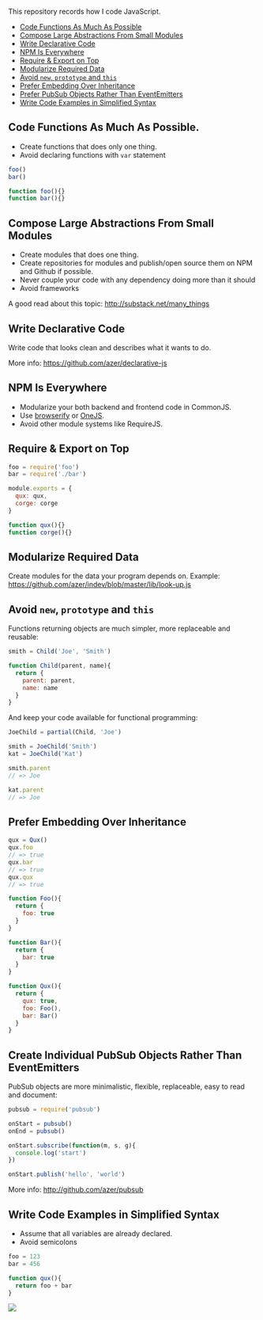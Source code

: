 This repository records how I code JavaScript.

* [Code Functions As Much As Possible](#code-functions-as-much-as-possible)
* [Compose Large Abstractions From Small Modules](#compose-large-abstractions-from-small-modules)
* [Write Declarative Code](#write-declarative-code)
* [NPM Is Everywhere](#npm-everywhere)
* [Require & Export on Top](#require--export-on-top)
* [Modularize Required Data](#modularize-required-data)
* [Avoid `new`, `prototype` and `this`](#avoid-new-prototype-and-this)
* [Prefer Embedding Over Inheritance](#prefer-embedding-over-inheritance)
* [Prefer PubSub Objects Rather Than EventEmitters](#pubsub)
* [Write Code Examples in Simplified Syntax](#write-code-examples-in-simplified-syntax)

## Code Functions As Much As Possible.

* Create functions that does only one thing.
* Avoid declaring functions with `var` statement

```js
foo()
bar()

function foo(){}
function bar(){}
```

## Compose Large Abstractions From Small Modules

* Create modules that does one thing. 
* Create repositories for modules and publish/open source them on NPM and Github if possible.
* Never couple your code with any dependency doing more than it should
* Avoid frameworks

A good read about this topic: http://substack.net/many_things

## Write Declarative Code

Write code that looks clean and describes what it wants to do. 

More info: https://github.com/azer/declarative-js

## NPM Is Everywhere

* Modularize your both backend and frontend code in CommonJS.
* Use [browserify](http://github.com/substack/node-browserify) or [OneJS](http://github.com/azer/onejs).
* Avoid other module systems like RequireJS.

## Require & Export on Top

```js
foo = require('foo')
bar = require('./bar')

module.exports = {
  qux: qux,
  corge: corge
}

function qux(){}
function corge(){}
```

## Modularize Required Data

Create modules for the data your program depends on. 
Example: https://github.com/azer/indev/blob/master/lib/look-up.js

## Avoid `new`, `prototype` and `this`

Functions returning objects are much simpler, more replaceable and reusable:

```js
smith = Child('Joe', 'Smith')

function Child(parent, name){
  return {
    parent: parent,
    name: name
  }
}
```

And keep your code available for functional programming:

```js
JoeChild = partial(Child, 'Joe')

smith = JoeChild('Smith')
kat = JoeChild('Kat')

smith.parent
// => Joe

kat.parent
// => Joe
```

## Prefer Embedding Over Inheritance

```js
qux = Qux()
qux.foo
// => true
qux.bar
// => true
qux.qux
// => true

function Foo(){
  return {
    foo: true
  }  
}

function Bar(){
  return {
    bar: true
  }
}

function Qux(){
  return {
    qux: true,
    foo: Foo(),
    bar: Bar()
  }
}

```

<a name="pubsub"></a>
## Create Individual PubSub Objects Rather Than EventEmitters

PubSub objects are more minimalistic, flexible, replaceable, easy to read and document:

```js
pubsub = require('pubsub')

onStart = pubsub()
onEnd = pubsub()

onStart.subscribe(function(m, s, g){
  console.log('start')
})

onStart.publish('hello', 'world')

```

More info: http://github.com/azer/pubsub

## Write Code Examples in Simplified Syntax

* Assume that all variables are already declared.
* Avoid semicolons

```js
foo = 123
bar = 456

function qux(){
  return foo + bar
}
```

![](https://dl.dropboxusercontent.com/s/prfjx7c33zm8x9o/npmel_0.jpg)
